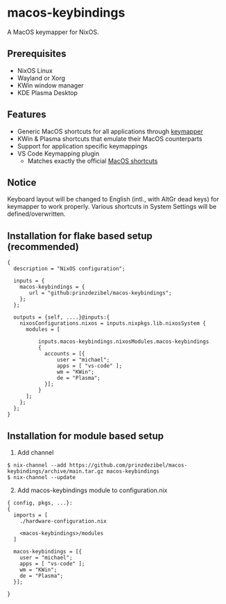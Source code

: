 # macos-keybindings

A MacOS keymapper for NixOS.

## Prerequisites

- NixOS Linux
- Wayland or Xorg
- KWin window manager
- KDE Plasma Desktop


## Features

- Generic MacOS shortcuts for all applications through [keymapper](https://github.com/houmain/keymapper)
- KWin & Plasma shortcuts that emulate their MacOS counterparts
- Support for application specific keymappings 
- VS Code Keymapping plugin
  - Matches exactly the official [MacOS shortcuts](https://code.visualstudio.com/shortcuts/keyboard-shortcuts-macos.pdf)


## Notice
Keyboard layout will be changed to English (intl., with AltGr dead keys) for keymapper to work properly. Various shortcuts in System Settings will be defined/overwritten.


## Installation for flake based setup (recommended)
```
{
  description = "NixOS configuration";

  inputs = {
    macos-keybindings = {
       url = "github:prinzdezibel/macos-keybindings";
    };
  };
  
  outputs = {self, ....}@inputs:{
    nixosConfigurations.nixos = inputs.nixpkgs.lib.nixosSystem {
      modules = [

          inputs.macos-keybindings.nixosModules.macos-keybindings
          {
            accounts = [{
                user = "michael";
                apps = [ "vs-code" ];
                wm = "KWin";
                de = "Plasma";
            }];
          }
      ];
    };
  };
}
```


## Installation for module based setup

1. Add channel 
```
$ nix-channel --add https://github.com/prinzdezibel/macos-keybindings/archive/main.tar.gz macos-keybindings
$ nix-channel --update
```

2. Add macos-keybindings module to configuration.nix

```
{ config, pkgs, ...}:
{
  imports = [
    ./hardware-configuration.nix

    <macos-keybindings>/modules
  ]

  macos-keybindings = [{
    user = "michael";
    apps = [ "vs-code" ];
    wm = "KWin";
    de = "Plasma";
  }];

}

```

